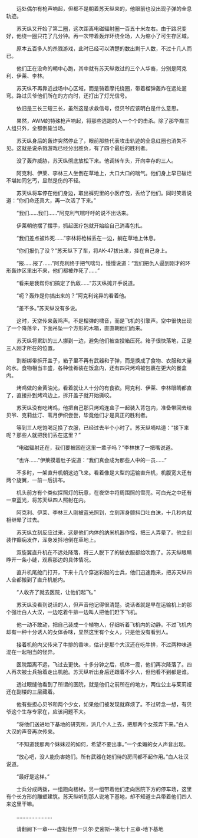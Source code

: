 <div class="read-content j_readContent" id="">
                <p>　　远处偶尔有枪声响起，但都不是朝着苏天纵来的，他眼前也没出现子弹的全息轨迹。<p>　　苏天纵又开始了第二圈，这次距离电磁辐射圈一百五十米左右。由于路况变好，他绕一圈只花了几分钟。再一次带着轰炸环绕全场，人为缩小了可生存区域。<p>　　原本五百多人的杀戮游戏，此时已经可以清楚的数出剩于人数，不过十几人而已。<p>　　他们正在没命的朝中心跑，其中就有苏天纵救过的三个人华裔，分别是阿克利、伊莱、李林。<p>　　苏天纵不再靠近战场中心区域，而是骑着摩托绕圈，带着榴弹轰炸在远处遛弯。路过贝爷他们所在的方向时，还打出了灯光信号。<p>　　依旧是三长三短三长，虽然这是求救信号，但贝爷应该明白是什么意思。<p>　　果然，AWM的特殊枪声响起，将那些逃跑的人一个个的击杀。除了那华裔三人组只外，全都倒毙当场。<p>　　苏天纵身后的轰炸突然停止了，眼前那些代表攻击轨迹的全息红圈也消失不见。这就是说杀戮游戏已经分出胜负，有了四个最后的胜利者。<p>　　没了轰炸威胁，苏天纵彻底放松下来。他调转车头，开向幸存的三人。<p>　　阿克利、伊莱、李林三人坐倒在草地上，大口大口的喘气。他们身上早已破烂不堪如同乞丐，显然是伤的不轻。<p>　　苏天纵将车停在他们身边，取出裤兜里的小医疗包，丢给了他们。同时笑着说道：“你们命还真大，再一次活了下来。”<p>　　“我们……我们……”阿克利气喘吁吁的说不出话来。<p>　　伊莱朝他摆了摆手，抓起医疗包就开始给自己消毒包扎。<p>　　“我们差点被炸死……”李林将枪械丢在一边，躺在草地上休息。<p>　　“你们报仇了没？”苏天纵下了车，将AK-47拔出来，挂在自己身上。<p>　　“报……报了……”阿克利终于把气喘匀，慢慢说道：“我们把仇人逼到刚才的环形轰炸区里出不来，他们都被炸死了……”<p>　　“看来是我帮你们搞定了仇敌……”苏天纵摊开手说道。<p>　　“呃？轰炸是你搞出来的？”阿克利诧异的看着他。<p>　　“差不多。”苏天纵没有多说。<p>　　这时，天空传来轰鸣声。不是榴弹的啸音，而是飞机的引擎声。空中很快出现了一个降落伞，下面吊坠一个方形的木箱，直直朝他们而来。<p>　　苏天纵将累趴的三人挪到一边，避免他们被空投箱压死。箱子很快落地，正是三人刚才所在的位置。<p>　　割断绑带拆开盖子，箱子里不再有武器和子弹，而是换成了食物、衣服和大量的水。食物相当丰盛，各种佳肴装在饭盒内，还有四只烤鸡被包裹在更大的餐盒内。<p>　　烤鸡做的金黄油光，看着就让人十分的有食欲。阿克利、伊莱、李林眼睛都直了，直接扑到烤鸡边上，拆开盖子就开始撕咬。<p>　　苏天纵没有吃烤鸡，他把自己那只烤鸡连盒子一起装入背包内，准备带回去给贝爷、克莉丝汀、苇月伊织尝尝，毕竟他们才是真正的胜利者。<p>　　等到三人吃饱喝足换了衣服，已经过去半个小时了。苏天纵嘀咕道：“接下来呢？那些人就把我们丢在这里？”<p>　　“电磁辐射还在，我们要被困在这里一辈子吗？”李林抹了一把嘴说道。<p>　　“也许……”伊莱摸着肚子说道：“我们真会成为那些人中的一员……”<p>　　不多时，一架直升机朝这边飞来。看着像是大型的运输直升机，机腹宽大还有两个旋翼，一前一后排布。<p>　　机头前方有个类似探照灯的玩意，在夜空中将周围照的雪亮。可白光之中还有一束蓝光，将苏天纵四人照射在内。<p>　　阿克利、伊莱、李林三人刚被蓝光照到，立刻浑身颤抖口吐白沫，十几秒内就相继晕了过去。<p>　　苏天纵立刻反应过来，这是他们内体的纳米机器作怪，把三人弄晕了。他立刻装作癫痫发作，浑身发抖地倒在草地上。<p>　　双旋翼直升机在不远处降落，将三人脱下了的破衣服都给吹跑了。苏天纵眼睛睁开一条小缝，观察那边的具体情况。<p>　　直升机尾舱门打开，下来十几个穿迷彩服的士兵，他们迅速跑来，把苏天纵四人全都搬到了直升机舱内。<p>　　“人收齐了就去医院，让他们起飞。”<p>　　苏天纵没看到说话的人，但声音他记得很清楚。说话者就是早在运输机上的那个强壮白人大汉，一边吃着牛排一边叫人把他们赶下飞机。<p>　　他一动不敢动，把自己装成一个植物人，仔细听着飞机内的动静。不过飞机内却有一种十分诱人的女体香味，显然这里有个女人，只是他没有看到人。<p>　　接着机舱内又传来了牛排的香味，估计是那个大汉还在吃牛排，不过两种味道混在一起相当的怪异。<p>　　医院距离不远，飞过去更快。十多分钟之后，机体一震，他们再次降落了。四人再次被士兵抬着走出机舱。苏天纵听出身后还跟着不少人，但他看不到都是谁。<p>　　透过眼缝他看到了所谓的医院，就是他们之前所在的地方，两位公主与茱莉娅还在副楼的三层藏着。<p>　　他有些担心贝爷和两个少女，如果他们被发现就麻烦了。不过转念一想，有贝爷这个生存专家在，应该问题不大。<p>　　“将他们送进地下基地的研究所，派几个人上去，把那两个女孩弄下来。”白人大汉的声音再次传来。<p>　　“不知道我那两个妹妹过的如何，希望不要出事。”一个柔媚的女人声音出现。<p>　　“放心吧，没人能伤害她们。所有武器在她们待的房间都不起作用。”白人壮汉说道。<p>　　“最好是这样。”<p>　　士兵分成两拨，一组跑向楼梯，另一组带着他们走向医院下方的停车场，这里有个长方形的雕塑建筑。苏天纵听到那人说地下基地，却不知道士兵带着他们四人来这里干嘛。<p>　　……………………<p>　　请翻阅下一章----虚拟世界一贝尔·史密斯--第七十三章-地下基地<p>　　<p> 
            </div>